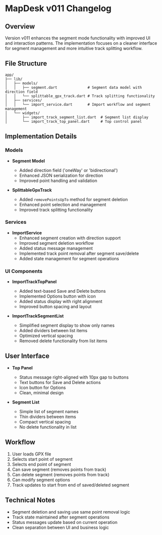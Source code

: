 # MapDesk v011 Changelog

## Overview
Version v011 enhances the segment mode functionality with improved UI and interaction patterns. The implementation focuses on a cleaner interface for segment management and more intuitive track splitting workflow.

## File Structure
```
app/
├── lib/
│   ├── models/
│   │   ├── segment.dart              # Segment data model with direction field
│   │   └── splittable_gpx_track.dart # Track splitting functionality
│   ├── services/
│   │   └── import_service.dart       # Import workflow and segment management
│   └── widgets/
│       ├── import_track_segment_list.dart  # Segment list display
│       └── import_track_top_panel.dart     # Top control panel
```

## Implementation Details

### Models
- **Segment Model**
  - Added direction field ('oneWay' or 'bidirectional')
  - Enhanced JSON serialization for direction
  - Improved point handling and validation

- **SplittableGpxTrack**
  - Added `removePointsUpTo` method for segment deletion
  - Enhanced point selection and management
  - Improved track splitting functionality

### Services
- **ImportService**
  - Enhanced segment creation with direction support
  - Improved segment deletion workflow
  - Added status message management
  - Implemented track point removal after segment save/delete
  - Added state management for segment operations

### UI Components
- **ImportTrackTopPanel**
  - Added text-based Save and Delete buttons
  - Implemented Options button with icon
  - Added status display with right alignment
  - Improved button spacing and layout

- **ImportTrackSegmentList**
  - Simplified segment display to show only names
  - Added dividers between list items
  - Optimized vertical spacing
  - Removed delete functionality from list items

## User Interface
- **Top Panel**
  - Status message right-aligned with 10px gap to buttons
  - Text buttons for Save and Delete actions
  - Icon button for Options
  - Clean, minimal design

- **Segment List**
  - Simple list of segment names
  - Thin dividers between items
  - Compact vertical spacing
  - No delete functionality in list

## Workflow
1. User loads GPX file
2. Selects start point of segment
3. Selects end point of segment
4. Can save segment (removes points from track)
5. Can delete segment (removes points from track)
6. Can modify segment options
7. Track updates to start from end of saved/deleted segment

## Technical Notes
- Segment deletion and saving use same point removal logic
- Track state maintained after segment operations
- Status messages update based on current operation
- Clean separation between UI and business logic 